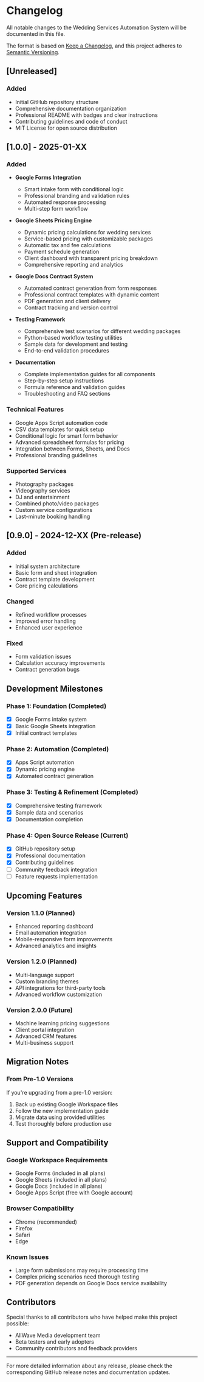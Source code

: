 
# Changelog

All notable changes to the Wedding Services Automation System will be documented in this file.

The format is based on [Keep a Changelog](https://keepachangelog.com/en/1.0.0/),
and this project adheres to [Semantic Versioning](https://semver.org/spec/v2.0.0.html).

## [Unreleased]

### Added
- Initial GitHub repository structure
- Comprehensive documentation organization
- Professional README with badges and clear instructions
- Contributing guidelines and code of conduct
- MIT License for open source distribution

## [1.0.0] - 2025-01-XX

### Added
- **Google Forms Integration**
  - Smart intake form with conditional logic
  - Professional branding and validation rules
  - Automated response processing
  - Multi-step form workflow

- **Google Sheets Pricing Engine**
  - Dynamic pricing calculations for wedding services
  - Service-based pricing with customizable packages
  - Automatic tax and fee calculations
  - Payment schedule generation
  - Client dashboard with transparent pricing breakdown
  - Comprehensive reporting and analytics

- **Google Docs Contract System**
  - Automated contract generation from form responses
  - Professional contract templates with dynamic content
  - PDF generation and client delivery
  - Contract tracking and version control

- **Testing Framework**
  - Comprehensive test scenarios for different wedding packages
  - Python-based workflow testing utilities
  - Sample data for development and testing
  - End-to-end validation procedures

- **Documentation**
  - Complete implementation guides for all components
  - Step-by-step setup instructions
  - Formula reference and validation guides
  - Troubleshooting and FAQ sections

### Technical Features
- Google Apps Script automation code
- CSV data templates for quick setup
- Conditional logic for smart form behavior
- Advanced spreadsheet formulas for pricing
- Integration between Forms, Sheets, and Docs
- Professional branding guidelines

### Supported Services
- Photography packages
- Videography services
- DJ and entertainment
- Combined photo/video packages
- Custom service configurations
- Last-minute booking handling

## [0.9.0] - 2024-12-XX (Pre-release)

### Added
- Initial system architecture
- Basic form and sheet integration
- Contract template development
- Core pricing calculations

### Changed
- Refined workflow processes
- Improved error handling
- Enhanced user experience

### Fixed
- Form validation issues
- Calculation accuracy improvements
- Contract generation bugs

## Development Milestones

### Phase 1: Foundation (Completed)
- [x] Google Forms intake system
- [x] Basic Google Sheets integration
- [x] Initial contract templates

### Phase 2: Automation (Completed)
- [x] Apps Script automation
- [x] Dynamic pricing engine
- [x] Automated contract generation

### Phase 3: Testing & Refinement (Completed)
- [x] Comprehensive testing framework
- [x] Sample data and scenarios
- [x] Documentation completion

### Phase 4: Open Source Release (Current)
- [x] GitHub repository setup
- [x] Professional documentation
- [x] Contributing guidelines
- [ ] Community feedback integration
- [ ] Feature requests implementation

## Upcoming Features

### Version 1.1.0 (Planned)
- Enhanced reporting dashboard
- Email automation integration
- Mobile-responsive form improvements
- Advanced analytics and insights

### Version 1.2.0 (Planned)
- Multi-language support
- Custom branding themes
- API integrations for third-party tools
- Advanced workflow customization

### Version 2.0.0 (Future)
- Machine learning pricing suggestions
- Client portal integration
- Advanced CRM features
- Multi-business support

## Migration Notes

### From Pre-1.0 Versions
If you're upgrading from a pre-1.0 version:
1. Back up existing Google Workspace files
2. Follow the new implementation guide
3. Migrate data using provided utilities
4. Test thoroughly before production use

## Support and Compatibility

### Google Workspace Requirements
- Google Forms (included in all plans)
- Google Sheets (included in all plans)
- Google Docs (included in all plans)
- Google Apps Script (free with Google account)

### Browser Compatibility
- Chrome (recommended)
- Firefox
- Safari
- Edge

### Known Issues
- Large form submissions may require processing time
- Complex pricing scenarios need thorough testing
- PDF generation depends on Google Docs service availability

## Contributors

Special thanks to all contributors who have helped make this project possible:
- AllWave Media development team
- Beta testers and early adopters
- Community contributors and feedback providers

---

For more detailed information about any release, please check the corresponding GitHub release notes and documentation updates.
